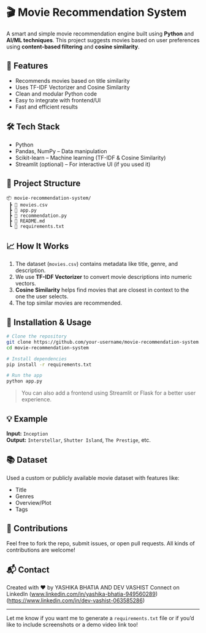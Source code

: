 # 🎬 Movie Recommendation System

A smart and simple movie recommendation engine built using **Python** and **AI/ML techniques**. This project suggests movies based on user preferences using **content-based filtering** and **cosine similarity**.

## 🚀 Features

- Recommends movies based on title similarity
- Uses TF-IDF Vectorizer and Cosine Similarity
- Clean and modular Python code
- Easy to integrate with frontend/UI
- Fast and efficient results

## 🛠 Tech Stack

- Python
- Pandas, NumPy – Data manipulation
- Scikit-learn – Machine learning (TF-IDF & Cosine Similarity)
- Streamlit (optional) – For interactive UI (if you used it)

## 📁 Project Structure

```
📦 movie-recommendation-system/
 ┣ 📜 movies.csv
 ┣ 📜 app.py
 ┣ 📜 recommendation.py
 ┣ 📜 README.md
 ┗ 📜 requirements.txt
```

## 📈 How It Works

1. The dataset (`movies.csv`) contains metadata like title, genre, and description.
2. We use **TF-IDF Vectorizer** to convert movie descriptions into numeric vectors.
3. **Cosine Similarity** helps find movies that are closest in context to the one the user selects.
4. The top similar movies are recommended.

## 🧪 Installation & Usage

```bash
# Clone the repository
git clone https://github.com/your-username/movie-recommendation-system.git
cd movie-recommendation-system

# Install dependencies
pip install -r requirements.txt

# Run the app
python app.py
```

> You can also add a frontend using Streamlit or Flask for a better user experience.

## 💡 Example

**Input:** `Inception`  
**Output:** `Interstellar`, `Shutter Island`, `The Prestige`, etc.

## 📚 Dataset

Used a custom or publicly available movie dataset with features like:
- Title
- Genres
- Overview/Plot
- Tags

## 🤝 Contributions

Feel free to fork the repo, submit issues, or open pull requests. All kinds of contributions are welcome!

## 📬 Contact

Created with ❤️ by YASHIKA BHATIA AND DEV VASHIST
Connect on LinkedIn (www.linkedin.com/in/yashika-bhatia-949560289) (https://www.linkedin.com/in/dev-vashist-063585286)

---

Let me know if you want me to generate a `requirements.txt` file or if you’d like to include screenshots or a demo video link too!
